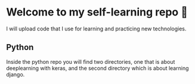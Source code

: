 # Welcome to my self-learning repo 📗

I will upload code that I use for learning and practicing new technologies.

## Python
Inside the python repo you will find two directories, one that is about deeplearning with keras, and the second directory which is about learning django.
